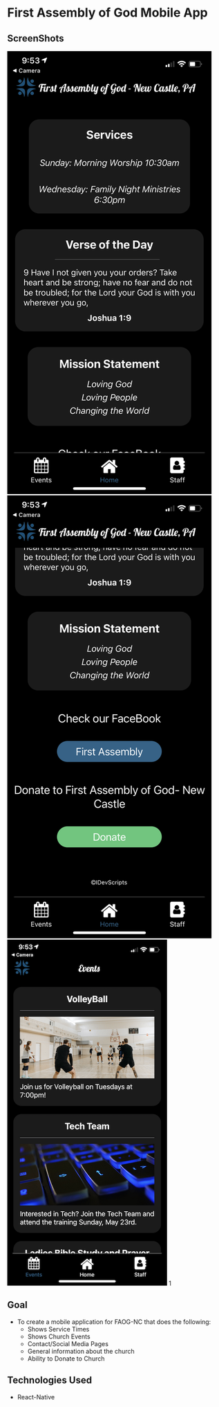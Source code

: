 # First Assembly of God Mobile App

## ScreenShots
![](https://github.com/idesantis91/First-Assembly-ReactNative-App/blob/main/img/Home.PNG)
![](https://github.com/idesantis91/First-Assembly-ReactNative-App/blob/main/img/Home2.PNG)
![](https://github.com/idesantis91/First-Assembly-ReactNative-App/blob/main/img/Events2.PNG)
1[](https://github.com/idesantis91/First-Assembly-ReactNative-App/blob/main/img/Staff.PNG)

## Goal 
- To create a mobile application for FAOG-NC that does the following:
  - Shows Service Times
  - Shows Church Events
  - Contact/Social Media Pages
  - General information about the church
  - Ability to Donate to Church

## Technologies Used 
- React-Native
